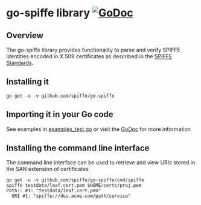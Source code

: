 # go-spiffe library [![GoDoc](https://godoc.org/github.com/spiffe/go-spiffe?status.svg)](https://godoc.org/github.com/spiffe/go-spiffe)

## Overview

The go-spiffe library provides functionality to parse and verify SPIFFE
identities encoded in X.509 certificates as described in the
[SPIFFE Standards](https://github.com/spiffe/spiffe/tree/master/standards).

## Installing it
```shell
go get -u -v github.com/spiffe/go-spiffe
```

## Importing it in your Go code

See examples in [examples_test.go](./example_test.go)
or visit the [GoDoc](https://godoc.org/github.com/spiffe/go-spiffe) for more information

## Installing the command line interface
The command line interface can be used to retrieve and view URIs stored
in the SAN extension of certificates

```shell
go get -u -v github.com/spiffe/go-spiffe/cmd/spiffe
spiffe testdata/leaf.cert.pem $HOME/certs/proj.pem
Path:: #1: "testdata/leaf.cert.pem"
  URI #1: "spiffe://dev.acme.com/path/service"
```
